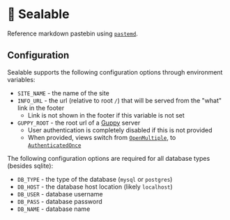 # 🦭 Sealable

Reference markdown pastebin using [`pastemd`](https://github.com/hkauso/pastemd).

## Configuration

Sealable supports the following configuration options through environment variables:

* `SITE_NAME` - the name of the site
* `INFO_URL` - the url (relative to root `/`) that will be served from the "what" link in the footer
  * Link is not shown in the footer if this variable is not set
* `GUPPY_ROOT` - the root url of a [Guppy](https://github.com/stellularorg/guppy) server
  * User authentication is completely disabled if this is not provided
  * When provided, views switch from [`OpenMultiple`](https://docs.rs/pastemd/latest/pastemd/database/enum.ViewMode.html#variant.OpenMultiple), to [`AuthenticatedOnce`](https://docs.rs/pastemd/latest/pastemd/database/enum.ViewMode.html#variant.AuthenticatedOnce)

The following configuration options are required for all database types (besides sqlite):

* `DB_TYPE` - the type of the database (`mysql` or `postgres`)
* `DB_HOST` - the database host location (likely `localhost`)
* `DB_USER` - database username
* `DB_PASS` - database password
* `DB_NAME` - database name
